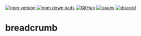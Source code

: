 [![npm version](https://img.shields.io/npm/v/@itrocks/breadcrumb?logo=npm)](https://www.npmjs.org/package/@itrocks/breadcrumb)
[![npm downloads](https://img.shields.io/npm/dm/@itrocks/breadcrumb)](https://www.npmjs.org/package/@itrocks/breadcrumb)
[![GitHub](https://img.shields.io/github/last-commit/itrocks-ts/breadcrumb?color=2dba4e&label=commit&logo=github)](https://github.com/itrocks-ts/breadcrumb)
[![issues](https://img.shields.io/github/issues/itrocks-ts/breadcrumb)](https://github.com/itrocks-ts/breadcrumb/issues)
[![discord](https://img.shields.io/discord/1314141024020467782?color=7289da&label=discord&logo=discord&logoColor=white)](https://25.re/ditr)

# breadcrumb
